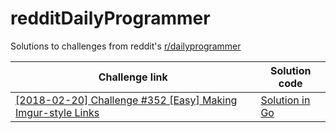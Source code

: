 # redditDailyProgrammer

Solutions to challenges from reddit's [r/dailyprogrammer](https://www.reddit.com/r/dailyprogrammer/)

| Challenge link | Solution code |
| -------------- | ------------- |
| [[2018-02-20] Challenge #352 [Easy] Making Imgur-style Links](https://www.reddit.com/r/dailyprogrammer/comments/7yyt8e/20180220_challenge_352_easy_making_imgurstyle/?st=jdyukojv&sh=af3b9765) | [Solution in Go](https://github.com/justinkusz/redditDailyProgrammer/tree/master/2018-02-20) |